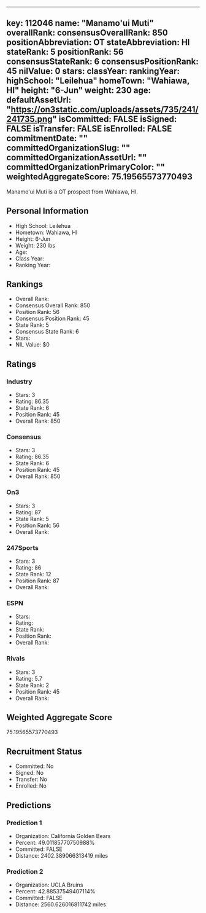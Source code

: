 ---
  key: 112046
  name: "Manamo'ui Muti"
  overallRank: 
  consensusOverallRank: 850
  positionAbbreviation: OT
  stateAbbreviation: HI
  stateRank: 5
  positionRank: 56
  consensusStateRank: 6
  consensusPositionRank: 45
  nilValue: 0
  stars: 
  classYear: 
  rankingYear: 
  highSchool: "Leilehua"
  homeTown: "Wahiawa, HI"
  height: "6-Jun"
  weight: 230
  age: 
  defaultAssetUrl: "https://on3static.com/uploads/assets/735/241/241735.png"
  isCommitted: FALSE
  isSigned: FALSE
  isTransfer: FALSE
  isEnrolled: FALSE
  commitmentDate: ""
  committedOrganizationSlug: ""
  committedOrganizationAssetUrl: ""
  committedOrganizationPrimaryColor: ""
  weightedAggregateScore: 75.19565573770493
  ---
  
  Manamo'ui Muti is a OT prospect from Wahiawa, HI.
  
  ## Personal Information
  - High School: Leilehua
  - Hometown: Wahiawa, HI
  - Height: 6-Jun
  - Weight: 230 lbs
  - Age: 
  - Class Year: 
  - Ranking Year: 
  
  ## Rankings
  - Overall Rank: 
  - Consensus Overall Rank: 850
  - Position Rank: 56
  - Consensus Position Rank: 45
  - State Rank: 5
  - Consensus State Rank: 6
  - Stars: 
  - NIL Value: $0
  
  ## Ratings
  
  ### Industry
  - Stars: 3
  - Rating: 86.35
  - State Rank: 6
  - Position Rank: 45
  - Overall Rank: 850
  
  ### Consensus
  - Stars: 3
  - Rating: 86.35
  - State Rank: 6
  - Position Rank: 45
  - Overall Rank: 850
  
  ### On3
  - Stars: 3
  - Rating: 87
  - State Rank: 5
  - Position Rank: 56
  - Overall Rank: 
  
  ### 247Sports
  - Stars: 3
  - Rating: 86
  - State Rank: 12
  - Position Rank: 87
  - Overall Rank: 
  
  ### ESPN
  - Stars: 
  - Rating: 
  - State Rank: 
  - Position Rank: 
  - Overall Rank: 
  
  ### Rivals
  - Stars: 3
  - Rating: 5.7
  - State Rank: 2
  - Position Rank: 45
  - Overall Rank: 
  
  ## Weighted Aggregate Score
  75.19565573770493
  
  ## Recruitment Status
  - Committed: No
  - Signed: No
  - Transfer: No
  - Enrolled: No
  
  
  
  ## Predictions
  
  ### Prediction 1
  - Organization: California Golden Bears
  - Percent: 49.01185770750988%
  - Committed: FALSE
  - Distance: 2402.389066313419 miles
  
  ### Prediction 2
  - Organization: UCLA Bruins
  - Percent: 42.88537549407114%
  - Committed: FALSE
  - Distance: 2560.626016811742 miles
  